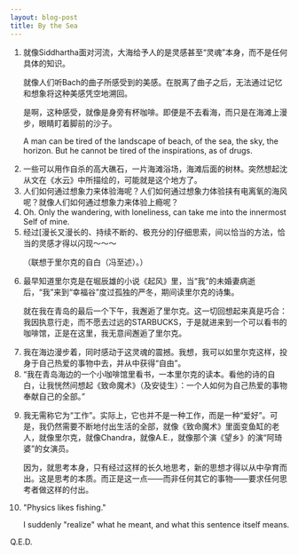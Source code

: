 ```yaml
---
layout: blog-post
title: By the Sea
---
```





<ol>
<li>就像Siddhartha面对河流，大海给予人的是灵感甚至“灵魂”本身，而不是任何具体的知识。

<p>   
   就像人们听Bach的曲子所感受到的美感。在脱离了曲子之后，无法通过记忆和想象将这种美感凭空地溯回。
</p>
<p>   
   是啊，这种感受，就像是身旁有杯咖啡。即便是不去看海，而只是在海滩上漫步，眼睛盯着脚前的沙子。
</p>
<p>   
   A man can be tired of the landscape of beach, of the sea, the sky, the horizon. But he cannot be tired of the inspirations, as of drugs.
</p>
</li>
<li>一些可以用作自杀的高大礁石，一片海滩浴场，海滩后面的树林。突然想起沈从文在《水云》中所描绘的，可能就是这个地方了。

</li>
<li>人们如何通过想象力来体验海呢？人们如何通过想象力体验挟有电离氧的海风呢？就像人们如何通过想象力来体验上瘾呢？  

</li>
<li>Oh. Only the wandering, with loneliness, can take me into the innermost Self of mine.

</li>
<li>经过[漫长又漫长的、持续不断的、极充分的]仔细思索，间以恰当的方法<!-- （如，回顾，计划策略，又如，“What I cannot create I cannot understand.”，等等等等……） -->，恰当的灵感才得以闪现～～～

<p>   
   （联想于里尔克的自白（冯至述）。）
</p>
</li>
<li>最早知道里尔克是在堀辰雄的小说《起风》里，当“我”的未婚妻病逝后，“我”来到“幸福谷”度过孤独的严冬，期间读里尔克的诗集。

<p>   
   就在我在青岛的最后一个下午，我邂逅了里尔克。这一切回想起来真是巧合：我因执意行走，而不愿去过远的STARBUCKS，于是就进来到一个可以看书的咖啡馆，正是在这里，我无意间邂逅了里尔克。
</p>
</li>
<li>我在海边漫步着，同时感动于这灵魂的震撼。我想，我可以如里尔克这样，投身于自己热爱的事物中去，并从中获得“自由”。

</li>
<li>“我在青岛海边的一个小咖啡馆里看书，一本里尔克的读本。看他的诗的自白，让我恍然间想起《致命魔术》（及安徒生）：一个人如何为自己热爱的事物奉献自己的全部。”

</li>
<li><p>我无需称它为“工作”。实际上，它也并不是一种工作，而是一种“爱好”。可是，我仍然需要不断地付出生活的全部，就像《致命魔术》里面变鱼缸的老人，就像里尔克，就像Chandra，就像A.E.<!-- （“…并在其中找到生活的重心…”） -->，就像那个演《望乡》的演“阿琦婆”的女演员。
</p>
<p>   
因为，就思考本身，<!-- 正如我说过的（详见…）， -->只有经过这样的长久地思考，新的思想才得以从中孕育而出。这是思考的本质。而正是这一点——而非任何其它的事物——要求任何思考者做这样的付出。
</p>
</li>
<li>"Physics likes fishing."

<p>    
    I suddenly "realize" what he meant, and what this sentence itself means.
</p></li>
</ol>




<p>
Q.E.D.
</p>



